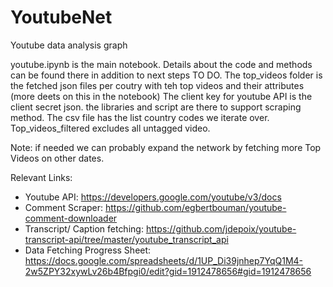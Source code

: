 # YoutubeNet
Youtube data analysis graph

youtube.ipynb is the main notebook. Details about the code and methods can be found there in addition to next steps TO DO.
The top_videos folder is the fetched json files per coutry with teh top videos and their attributes (more deets on this in the notebook)
The client key for youtube API is the client secret json. the libraries and script are there to support scraping method.
The csv file has the list country codes we iterate over.
Top_videos_filtered excludes all untagged video.

Note: if needed we can probably expand the network by fetching more Top Videos on other dates.

Relevant Links:
 - Youtube API: https://developers.google.com/youtube/v3/docs
 - Comment Scraper: https://github.com/egbertbouman/youtube-comment-downloader
 - Transcript/ Caption fetching: https://github.com/jdepoix/youtube-transcript-api/tree/master/youtube_transcript_api
 - Data Fetching Progress Sheet: https://docs.google.com/spreadsheets/d/1UP_Di39jnhep7YqQ1M4-2w5ZPY32xywLv26b4Bfpgi0/edit?gid=1912478656#gid=1912478656
